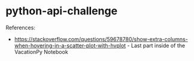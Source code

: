 # python-api-challenge

References:
- https://stackoverflow.com/questions/59678780/show-extra-columns-when-hovering-in-a-scatter-plot-with-hvplot - Last part inside of the VacationPy Notebook